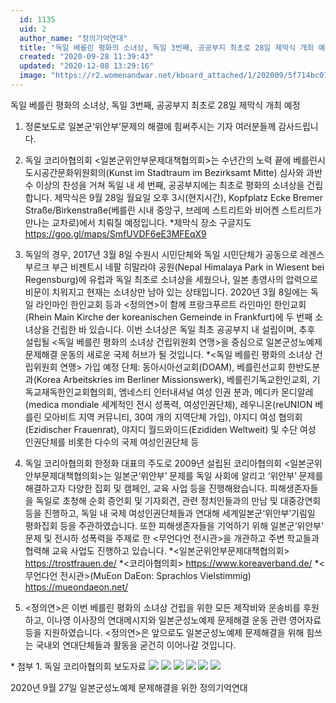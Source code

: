 ```yaml
---
  id: 1135
  uid: 2
  author_name: "정의기억연대"
  title: "독일 베를린 평화의 소녀상, 독일 3번째, 공공부지 최초로 28일 제막식 개최 예정"
  created: "2020-09-28 11:39:43"
  updated: "2020-12-08 13:29:16"
  image: "https://r2.womenandwar.net/kboard_attached/1/202009/5f714bc077a9d2028424.jpg"
---
```

독일 베를린 평화의 소녀상, 독일 3번째, 공공부지 최초로 28일 제막식 개최 예정

1. 정론보도로 일본군‘위안부’문제의 해결에 힘써주시는 기자 여러분들께 감사드립니다.
 
2. 독일 코리아협의회 <일본군위안부문제대책협의회>는 수년간의 노력 끝에 베를린시 도시공간문화위원회의(Kunst im Stadtraum im Bezirksamt Mitte) 심사와 과반 수 이상의 찬성을 거쳐 독일 내 세 번째, 공공부지에는 최초로 평화의 소녀상을 건립합니다. 제막식은 9월 28일 월요일 오후 3시(현지시간), Kopfplatz Ecke Bremer Straße/Birkenstraße(베를린 시내 중앙구, 브레메 스트리트와 비어켄 스트리트가 만나는 교차로)에서 치뤄질 예정입니다.
 \*제막식 장소 구글지도 https://goo.gl/maps/SmfUVDF6eE3MFEqX9

3. 독일의 경우, 2017년 3월 8일 수원시 시민단체와 독일 시민단체가 공동으로 레겐스부르크 부근 비젠트시 네팔 히말라야 공원(Nepal Himalaya Park in Wiesent bei Regensburg)에 유럽과 독일 최초로 소녀상을 세웠으나, 일본 총영사의 압력으로 비문이 치워지고 현재는 소녀상만 남아 있는 상태입니다. 2020년 3월 8일에는 독일 라인마인 한인교회 등과 <정의연>이 함께 프랑크푸르트 라인마인 한인교회(Rhein Main Kirche der koreanischen Gemeinde in Frankfurt)에 두 번째 소녀상을 건립한 바 있습니다. 이번 소녀상은 독일 최초 공공부지 내 설립이며, 추후 설립될 <독일 베를린 평화의 소녀상 건립위원회 연맹>을 중심으로 일본군성노예제 문제해결 운동의 새로운 국제 허브가 될 것입니다.
 \*<독일 베를린 평화의 소녀상 건립위원회 연맹> 가입 예정 단체: 동아시아선교회(DOAM), 베를린선교회 한반도분과(Korea Arbeitskries im Berliner Missionswerk), 베를린기독교한인교회, 기독교재독한인교회협의회, 엠네스티 인터내셔널 여성 인권 분과, 메디카 몬디알레(medica mondiale 세계적인 전시 성폭력, 여성인권단체), 레우니온(reUNION 베를린 모아비트 지역 커뮤니티, 30여 개의 지역단체 가입), 야지디 여성 협의회(Ezidischer Frauenrat), 야지디 월드와이드(Ezididen Weltweit) 및 수단 여성 인권단체를 비롯한 다수의 국제 여성인권단체 등
 
4. 독일 코리아협의회 한정화 대표의 주도로 2009년 설립된 코리아협의회 <일본군위안부문제대책협의회>는 일본군‘위안부’ 문제를 독일 사회에 알리고 ‘위안부’ 문제를 해결하고자 다양한 집회 및 캠페인, 교육 사업 등을 진행해왔습니다. 피해생존자들을 독일로 초청해 순회 증언회 및 기자회견, 관련 정치인들과의 만남 및 대중강연회 등을 진행하고, 독일 내 국제 여성인권단체들과 연대해 세계일본군‘위안부’기림일 평화집회 등을 주관하였습니다. 또한 피해생존자들을 기억하기 위해 일본군‘위안부’ 문제 및 전시하 성폭력을 주제로 한 <무언다언 전시관>을 개관하고 주변 학교들과 협력해 교육 사업도 진행하고 있습니다.
 \*<일본군위안부문제대책협의회> https://trostfrauen.de/
 \*<코리아협의회> https://www.koreaverband.de/
 \*<무언다언 전시관>(MuEon DaEon: Sprachlos Vielstimmig) https://mueondaeon.net/
 
5. <정의연>은 이번 베를린 평화의 소녀상 건립을 위한 모든 제작비와 운송비를 후원하고, 이나영 이사장의 연대메시지와 일본군성노예제 문제해결 운동 관련 영어자료 등을 지원하였습니다. <정의연>은 앞으로도 일본군성노예제 문제해결을 위해 힘쓰는 국내외 연대단체들과 활동을 굳건히 이어나갈 것입니다.
 
 \* 첨부 1. 독일 코리아협의회 보도자료
![](https://r2.womenandwar.net/kboard_attached/1/202009/5f714bc077a9d2028424.jpg)
![](https://r2.womenandwar.net/kboard_attached/1/202009/5f714be4726352541501.jpg) 
![](https://r2.womenandwar.net/kboard_attached/1/202009/5f714be9b56d12048059.jpg) 
![](https://r2.womenandwar.net/kboard_attached/1/202009/5f714beeacb834597269.jpg)
![](https://r2.womenandwar.net/kboard_attached/1/202009/5f714bf190b013175626.jpg) 
![](https://r2.womenandwar.net/kboard_attached/1/202009/5f714bf423ef97586150.jpg)

2020년 9월 27일
일본군성노예제 문제해결을 위한 정의기억연대
